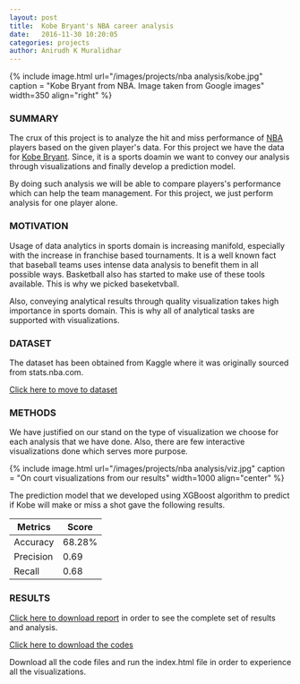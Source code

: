 ```yaml
---
layout: post
title:  Kobe Bryant's NBA career analysis
date:   2016-11-30 10:20:05
categories: projects
author: Anirudh K Muralidhar
---
```


{% include image.html url="/images/projects/nba analysis/kobe.jpg" caption = "Kobe Bryant from NBA. Image taken from Google images" width=350 align="right" %}

### SUMMARY

The crux of this project is to analyze the hit and miss performance of [NBA](https://www.nba.com) players based on the given player's data. For this project we have the data for [Kobe Bryant](https://en.wikipedia.org/wiki/Kobe_Bryant). Since, it is a sports doamin we want to convey our analysis through visualizations and finally develop a prediction model.

By doing such analysis we will be able to compare players's performance which can help the team management. For this project, we just perform analysis for one player alone.

### MOTIVATION

Usage of data analytics in sports domain is increasing manifold, especially with the increase in franchise based tournaments. It is a well known fact that baseball teams uses intense data analysis to benefit them in all possible ways. Basketball also has started to make use of these tools available. This is why we picked baseketvball.

Also, conveying analytical results through quality visualization takes high importance in sports domain. This is why all of analytical tasks are supported with visualizations. 

### DATASET

The dataset has been obtained from Kaggle where it was originally sourced from stats.nba.com.

[Click here to move to dataset](https://www.kaggle.com/c/kobe-bryant-shot-selection)

### METHODS

We have justified on our stand on the type of visualization we choose for each analysis that we have done. Also, there are few interactive visualizations done which serves more purpose.

{% include image.html url="/images/projects/nba analysis/viz.jpg" caption = "On court visualizations from our results" width=1000 align="center" %}

The prediction model that we developed using XGBoost algorithm to predict if Kobe will make or miss a shot gave the following results.

|**Metrics**  |**Score**|
|-------------|---------|
|Accuracy     |68.28%   |
|Precision    |0.69     |
|Recall       |0.68     |

### RESULTS

[Click here to download report](https://github.com/anirudhkm/Kobe-s-NBA-career-analysis/blob/master/FinalReport.pdf) in order to see the complete set of results and analysis.

[Click here to download the codes](https://github.com/anirudhkm/Kobe-s-NBA-career-analysis)

Download all the code files and run the index.html file in order to experience all the visualizations.